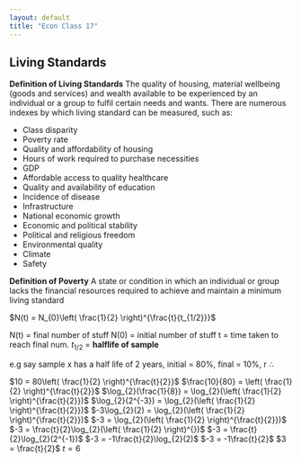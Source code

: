 ```yaml
---
layout: default
title: "Econ Class 17"
---
```


## Living Standards
**Definition of Living Standards**
The quality of housing, material wellbeing (goods and services) and wealth available to be experienced by an individual or a group to fulfil certain needs and wants. There are numerous indexes by which living standard can be measured, such as:
- Class disparity
- Poverty rate
- Quality and affordability of housing
- Hours of work required to purchase necessities
- GDP
- Affordable access to quality healthcare
- Quality and availability of education
- Incidence of disease
- Infrastructure
- National economic growth
- Economic and political stability
- Political and religious freedom
- Environmental quality
- Climate
- Safety

**Definition of Poverty**
A state or condition in which an individual or group lacks the financial resources required to achieve and maintain a minimum living standard


$N(t) = N_{0}\left( \frac{1}{2} \right)^{\frac{t}{t_{1/2}}}$

N(t) = final number of stuff
N(0) = initial number of stuff
t = time taken to reach final num.
$t_{1/2}$ = **halflife of sample**

e.g say sample x has a half life of 2 years, initial = 80%, final = 10%, r $\therefore$

$10 = 80\left( \frac{1}{2} \right)^{\frac{t}{2}}$
$\frac{10}{80} = \left( \frac{1}{2} \right)^{\frac{t}{2}}$
$\log_{2}(\frac{1}{8}) = \log_{2}(\left( \frac{1}{2} \right)^{\frac{t}{2}})$
$\log_{2}(2^{-3}) = \log_{2}(\left( \frac{1}{2} \right)^{\frac{t}{2}})$
$-3\log_{2}(2) = \log_{2}(\left( \frac{1}{2} \right)^{\frac{t}{2}})$
$-3 = \log_{2}(\left( \frac{1}{2} \right)^{\frac{t}{2}})$
$-3 = \frac{t}{2}\log_{2}(\left( \frac{1}{2} \right)^{})$
$-3 = \frac{t}{2}\log_{2}(2^{-1})$
$-3 = -1\frac{t}{2}\log_{2}(2)$
$-3 = -1\frac{t}{2}$
$3 = \frac{t}{2}$
$t=  6$
